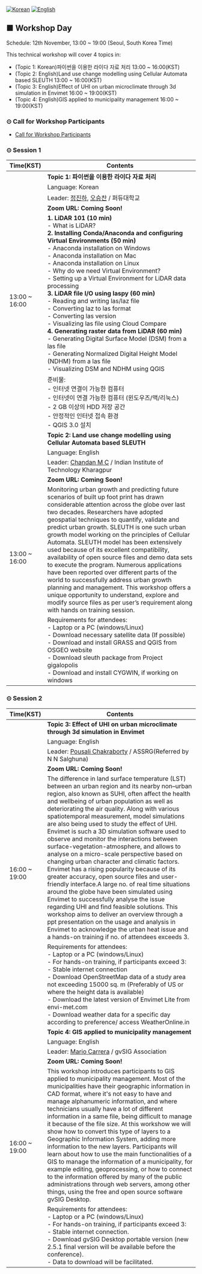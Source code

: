 [![Korean](https://img.shields.io/badge/language-Korean-blue.svg)](https://foss4g.osgeo.kr/)
[![English](https://img.shields.io/badge/language-English-orange.svg)](en)

## ■ Workshop Day
Schedule: 12th November, 13:00 ~ 19:00 (Seoul, South Korea Time)

This technical workshop will cover 4 topics in:
  - (Topic 1: Korean)파이썬을 이용한 라이다 자료 처리 13:00 ~ 16:00(KST)
  - (Topic 2: English)Land use change modelling using Cellular Automata based SLEUTH 13:00 ~ 16:00(KST)
  - (Topic 3: English)Effect of UHI on urban microclimate through 3d simulation in Envimet 16:00 ~ 19:00(KST)
  - (Topic 4: English)GIS applied to municipality management 16:00 ~ 19:00(KST)

### ⊙ Call for Workshop Participants
  - [Call for Workshop Participants](https://docs.google.com/spreadsheets/d/1ygO67RO4bmMIYAwCzplNasJ_jQx2yDxrBa_EK9mTmQg)

### ⊙ Session 1
<table>
  <thead>
    <tr>
      <th>Time(KST)</th>
      <th>Contents</th>
    </tr>
  </thead>
  <tbody>
    <tr>
      <td rowspan=6>13:00 ~ 16:00</td>
      <td><b>Topic 1: 파이썬을 이용한 라이다 자료 처리</b></td>
    </tr>
    <tr>
      <td>Language: Korean</td>
    </tr>
    <tr>
      <td>Leader: <a href="mailto:jinha@purdue.edu">정진하</a>, <a href="mailto:oh231@purdue.edu">오승찬</a> / 퍼듀대학교</td>
    </tr>
    <tr>
      <td><b>Zoom URL: Coming Soon!</b></td>
    </tr>
    <tr>
      <td>
       <b>1. LiDAR 101 (10 min)</b><br>
        - What is LiDAR?<br>
       <b>2. Installing Conda/Anaconda and configuring Virtual Environments (50 min)</b><br>
        - Anaconda installation on Windows<br>
        - Anaconda installation on Mac<br>
        - Anaconda installation on Linux<br>
        - Why do we need Virtual Environment?<br>
        - Setting up a Virtual Environment for LiDAR data processing<br>
       <b>3. LiDAR file I/O using laspy (60 min)</b><br>
        - Reading and writing las/laz file<br>
        - Converting laz to las format<br>
        - Converting las version<br>
        - Visualizing las file using Cloud Compare<br>
         <b>4. Generating raster data from LiDAR (60 min)</b><br>
        - Generating Digital Surface Model (DSM) from a las file<br>
        - Generating Normalized Digital Height Model (NDHM) from a las file<br>
        - Visualizing DSM and NDHM using QGIS<br>
      </td>
    </tr>
    <tr>
      <td>준비물:<br>
        - 인터넷 연결이 가능한 컴퓨터<br>
        - 인터넷이 연결 가능한 컴퓨터 (윈도우즈/맥/리눅스)<br>
        - 2 GB 이상의 HDD 저장 공간<br>
        - 안정적인 인터넷 접속 환경<br>
        - QGIS 3.0 설치<br>
      </td>
    </tr>
    <tr>
      <td rowspan=6>13:00 ~ 16:00</td>
      <td><b>Topic 2: Land use change modelling using Cellular Automata based SLEUTH</b></td>
    </tr>
    <tr>
      <td>Language: English</td>
    </tr>
    <tr>
      <td>Leader: <a href="mailto:chandan.gisnitk@gmail.com">Chandan M C</a> / Indian Institute of Technology Kharagpur</td>
    </tr>
    <tr>
      <td><b>Zoom URL: Coming Soon!</b></td>
    </tr>
    <tr>
      <td>Monitoring urban growth and predicting future scenarios of built up foot print has drawn considerable attention across the globe over last two decades. Researchers have adopted geospatial techniques to quantify, validate and predict urban growth. SLEUTH is one such urban growth model working on the principles of Cellular Automata.  SLEUTH model has been extensively used because of its excellent compatibility, availability of open source files and demo data sets to execute the program. Numerous applications have been reported over different parts of the world to successfully address urban growth planning and management. This workshop offers a unique opportunity to understand, explore and modify source files as per user’s requirement along with hands on training session.</td>
    </tr>
    <tr>
      <td>Requirements for attendees:<br>
          - Laptop or a PC (windows/Linux)<br>
          - Download necessary satellite data (If possible)<br> 
          - Download and install GRASS and QGIS from OSGEO website<br>
          - Download sleuth package from Project gigalopolis<br>
          - Download and install CYGWIN, if working on windows</td>
    </tr>
  </tbody>
</table>

### ⊙ Session 2

<table>
  <thead>
    <tr>
      <th>Time(KST)</th>
      <th>Contents</th>
    </tr>
  </thead>
  <tbody>
    <tr>
      <td rowspan=6>16:00 ~ 19:00</td>
      <td><b>Topic 3: Effect of UHI on urban microclimate through 3d simulation in Envimet</b></td> 
    </tr>
    <tr>
      <td>Language: English</td>
    </tr>
    <tr>
      <td>Leader: <a href="mailto:c.pousali@yahoo.in">Pousali Chakraborty</a> / ASSRG(Referred by N N Salghuna)</td>
    </tr>
    <tr>
      <td><b>Zoom URL: Coming Soon!</b></td>
    </tr>
    <tr>
      <td>The difference in land surface temperature (LST) between an urban region and its nearby non–urban region, also known as SUHI, often affect the health and wellbeing of urban population as well as deteriorating the air quality. Along with various spatiotemporal measurement, model simulations are also being used to study the effect of UHI. Envimet is such a 3D simulation software used to observe and monitor the interactions between surface-vegetation-atmosphere, and allows to analyse on a micro-scale perspective based on changing urban character and climatic factors. Envimet has a rising popularity because of its greater accuracy, open source files and user-friendly interface.A large no. of real time situations around the globe have been simulated using Envimet to successfully analyse the issue regarding UHI and find feasible solutions. This workshop aims to deliver an overview through a ppt presentation on the usage and analysis in Envimet to acknowledge the urban heat issue and a hands-on training if no. of attendees exceeds 3.</td>
    </tr>
    <tr>
      <td>Requirements for attendees:<br>
          - Laptop or a PC (windows/Linux)<br>
          - For hands-on training, if participants exceed 3:<br>
          - Stable internet connection<br>
          - Download OpenStreetMap data of a study area not exceeding 15000 sq. m (Preferably of US or where the height data is available)<br>
          - Download the latest version of Envimet Lite from envi-met.com<br>
          - Download weather data for a specific day according to preference/ access WeatherOnline.in</td>
    </tr>
    <tr>
      <td rowspan=6>16:00 ~ 19:00</td>
      <td><b>Topic 4: GIS applied to municipality management</b></td> 
    </tr>
    <tr>
      <td>Language: English</td>
    </tr>
    <tr>
      <td>Leader: <a href="mailto:mcarrera@gvsig.com">Mario Carrera</a> / gvSIG Association</td>
    </tr>
    <tr>
      <td><b>Zoom URL: Coming Soon!</b></td>
    </tr>
    <tr>
      <td>This workshop introduces participants to GIS applied to municipality management. 
      Most of the municipalities have their geographic information in CAD format, where it's not easy to have and manage alphanumeric information, and where technicians usually have a lot of different information in a same file, being difficult to manage it because of the file size. 
      At this workshow we will show how to convert this type of layers to a Geographic Information System, adding more information to the new layers. 
      Participants will learn about how to use the main functionalities of a GIS to manage the information of a municipality, for example editing, geoprocessing, or how to connect to the information offered by many of the public administrations through web servers, among other things, using the free and open source software gvSIG Desktop.</td>
    </tr>
    <tr>
      <td>Requirements for attendees:<br>
          - Laptop or a PC (windows/Linux)<br>
          - For hands-on training, if participants exceed 3: <br>
          - Stable internet connection. <br>
          - Download gvSIG Desktop portable version (new 2.5.1 final version will be available before the conference). <br>
          - Data to download will be facilitated. </td>
    </tr>
  </tbody>
</table>
